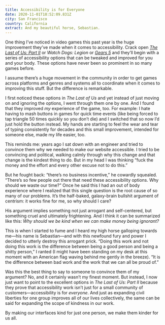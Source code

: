 ```yaml
---
title: Accessibility is for Everyone
date: 2020-11-01T18:52:09.831Z
city: San Francisco
country: California
extract: And my beautiful horse, Sebastian.
---
```

One thing I’ve noticed in video games this past year is the huge improvement they’ve made when it comes to accessibility. Crack open [_The Last of Us: Part II_](https://www.polygon.com/2020/7/2/21310396/last-of-us-2-accessibility-vision-difficulty-gameplay-opinions) or _Watch Dogs: Legion_ or [_Gears 5_](https://www.polygon.com/2019/9/25/20879919/gears-5-accessibility-deaf-hard-of-hearing-legally-blind-options) and they’ll begin with a series of accessibility options that can be tweaked and improved for you and your body. These options have never been so prominent in so many games before. 

I assume there’s a huge movement in the community in order to get games across platforms and genres and systems all to coordinate when it comes to improving this stuff. But the difference is remarkable. 

I first noticed these options in _The Last of Us_ and yet instead of just moving on and ignoring the options, I went through them one by one. And I found that they improved _my_ experience of the game, too. For example: I hate having to mash buttons in games for quick time events (like being forced to tap triangle 50 times quickly so you don’t die) and I switched that so now I’d just hold the button instead. My hands are starting to feel the wear and tear of typing consistently for decades and this small improvement, intended for someone else, made my life easier, too.

This reminds me: years ago I sat down with an engineer and tried to convince them why we needed to make our website accessible. I tried to be convincing and political, walking calmly through why this change and that change is the kindest thing to do. But in my head I was thinking “fuck the money and the effort and every other excuse not to do this.”

But he fought back: “there’s no business incentive,” he cowardly squealed. “There’s so few people out there that need these accessibility options. Why should we waste our time?” Once he said this I had an out of body experience where I realized that this single question is the root cause of so many of our problems. It’s the half-baked, galaxy-brain bullshit argument of centrism: it works fine for me, so why should I care?

His argument implies something not just arrogant and self-centered, but something cruel and ultimately frightening. And I think it can be summarized like this: _Why should we be kind when we can make money being ignorant?_

This is when I started to fume and I heard my high horse galloping towards me—his name is Sebastian—and with this newfound fury and power I decided to utterly destroy this arrogant prick. “Doing this work and not doing this work is the difference between being a good person and being a shitty person,” I ranted (I might have been standing on my desk at this moment with an American flag waving behind me gently in the breeze). “It is the difference between bad work and the work that we can all be proud of.”

Was this the best thing to say to someone to convince them of my argument? No, and it certainly wasn’t my finest moment. But instead, I now just want to point to the excellent options in _The Last of Us: Part II_ because they prove that accessibility work isn’t just for a small community of customers—accessibility is for _everyone_. And just as expanding civil liberties for one group improves all of our lives collectively, the same can be said for expanding the scope of kindness in our work. 

By making our interfaces kind for just one person, we make them kinder for us all. 
